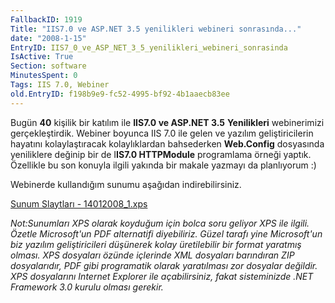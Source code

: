 ```yaml
---
FallbackID: 1919
Title: "IIS7.0 ve ASP.NET 3.5 yenilikleri webineri sonrasında..."
date: "2008-1-15"
EntryID: IIS7_0_ve_ASP_NET_3_5_yenilikleri_webineri_sonrasinda
IsActive: True
Section: software
MinutesSpent: 0
Tags: IIS 7.0, Webiner
old.EntryID: f198b9e9-fc52-4995-bf92-4b1aaecb83ee
---
```

Bugün **40** kişilik bir katılım ile **IIS7.0 ve ASP.NET 3.5**
**Yenilikleri** webinerimizi gerçekleştirdik. Webiner boyunca IIS 7.0
ile gelen ve yazılım geliştiricilerin hayatını kolaylaştıracak
kolaylıklardan bahsederken **Web.Config** dosyasında yeniliklere değinip
bir de I**IS7.0 HTTPModule** programlama örneği yaptık. Özellikle bu son
konuyla ilgili yakında bir makale yazmayı da planlıyorum :)

Webinerde kullandığım sunumu aşağıdan indirebilirsiniz.

[Sunum Slaytları -
14012008\_1.xps](media/IIS7_0_ve_ASP_NET_3_5_yenilikleri_webineri_sonrasinda/14012008_1.xps)

*Not:Sunumları XPS olarak koyduğum için bolca soru geliyor XPS ile
ilgili. Özetle Microsoft'un PDF alternatifi diyebiliriz. Güzel tarafı
yine Microsoft'un biz yazılım geliştiricileri düşünerek kolay
üretilebilir bir format yaratmış olması. XPS dosyaları özünde içlerinde
XML dosyaları barındıran ZIP dosyalarıdır, PDF gibi programatik olarak
yaratılması zor dosyalar değildir. XPS dosyalarını Internet Explorer ile
açabilirsiniz, fakat sisteminizde .NET Framework 3.0 kurulu olması
gerekir.*


